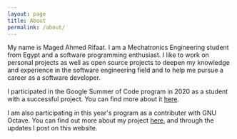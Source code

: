 ```yaml
---
layout: page
title: About
permalink: /about/
---
```


My name is Maged Ahmed Rifaat. I am a Mechatronics Engineering student from Egypt and a software programming enthusiast. I like to work on personal projects as well as open source projects to deepen my knowledge and experience in the software engineering field and to help me pursue a career as a software developer.

I participated in the Google Summer of Code program in 2020 as a student with a successful project. You can find more about it [here](https://summerofcode.withgoogle.com/archive/2020/projects/5127791961440256).

I am also participating in this year's program as a contributer with GNU Octave. You can find out more about my project [here](https://summerofcode.withgoogle.com/programs/2022/projects/EJ2ywyMC), and through the updates I post on this website.